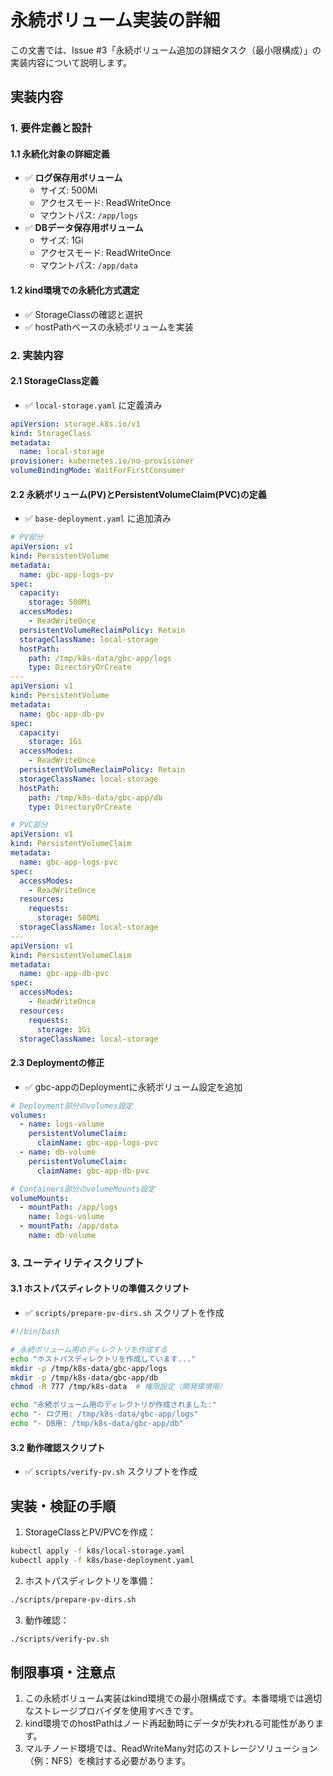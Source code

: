 # 永続ボリューム実装の詳細

この文書では、Issue #3「永続ボリューム追加の詳細タスク（最小限構成）」の実装内容について説明します。

## 実装内容

### 1. 要件定義と設計

#### 1.1 永続化対象の詳細定義
- ✅ **ログ保存用ボリューム**
  - サイズ: 500Mi
  - アクセスモード: ReadWriteOnce
  - マウントパス: `/app/logs`
- ✅ **DBデータ保存用ボリューム**
  - サイズ: 1Gi
  - アクセスモード: ReadWriteOnce 
  - マウントパス: `/app/data`

#### 1.2 kind環境での永続化方式選定
- ✅ StorageClassの確認と選択
- ✅ hostPathベースの永続ボリュームを実装

### 2. 実装内容

#### 2.1 StorageClass定義
- ✅ `local-storage.yaml` に定義済み

```yaml
apiVersion: storage.k8s.io/v1
kind: StorageClass
metadata:
  name: local-storage
provisioner: kubernetes.io/no-provisioner
volumeBindingMode: WaitForFirstConsumer
```

#### 2.2 永続ボリューム(PV)とPersistentVolumeClaim(PVC)の定義
- ✅ `base-deployment.yaml` に追加済み

```yaml
# PV部分
apiVersion: v1
kind: PersistentVolume
metadata:
  name: gbc-app-logs-pv
spec:
  capacity:
    storage: 500Mi
  accessModes:
    - ReadWriteOnce
  persistentVolumeReclaimPolicy: Retain
  storageClassName: local-storage
  hostPath:
    path: /tmp/k8s-data/gbc-app/logs
    type: DirectoryOrCreate
---
apiVersion: v1
kind: PersistentVolume
metadata:
  name: gbc-app-db-pv
spec:
  capacity:
    storage: 1Gi
  accessModes:
    - ReadWriteOnce
  persistentVolumeReclaimPolicy: Retain
  storageClassName: local-storage
  hostPath:
    path: /tmp/k8s-data/gbc-app/db
    type: DirectoryOrCreate
```

```yaml
# PVC部分
apiVersion: v1
kind: PersistentVolumeClaim
metadata:
  name: gbc-app-logs-pvc
spec:
  accessModes:
    - ReadWriteOnce
  resources:
    requests:
      storage: 500Mi
  storageClassName: local-storage
---
apiVersion: v1
kind: PersistentVolumeClaim
metadata:
  name: gbc-app-db-pvc
spec:
  accessModes:
    - ReadWriteOnce
  resources:
    requests:
      storage: 1Gi
  storageClassName: local-storage
```

#### 2.3 Deploymentの修正
- ✅ gbc-appのDeploymentに永続ボリューム設定を追加

```yaml
# Deployment部分のvolumes設定
volumes:
  - name: logs-volume
    persistentVolumeClaim:
      claimName: gbc-app-logs-pvc
  - name: db-volume
    persistentVolumeClaim:
      claimName: gbc-app-db-pvc

# Containers部分のvolumeMounts設定
volumeMounts:
  - mountPath: /app/logs
    name: logs-volume
  - mountPath: /app/data
    name: db-volume
```

### 3. ユーティリティスクリプト

#### 3.1 ホストパスディレクトリの準備スクリプト
- ✅ `scripts/prepare-pv-dirs.sh` スクリプトを作成

```bash
#!/bin/bash

# 永続ボリューム用のディレクトリを作成する
echo "ホストパスディレクトリを作成しています..."
mkdir -p /tmp/k8s-data/gbc-app/logs
mkdir -p /tmp/k8s-data/gbc-app/db
chmod -R 777 /tmp/k8s-data  # 権限設定（開発環境用）

echo "永続ボリューム用のディレクトリが作成されました:"
echo "- ログ用: /tmp/k8s-data/gbc-app/logs"
echo "- DB用: /tmp/k8s-data/gbc-app/db"
```

#### 3.2 動作確認スクリプト
- ✅ `scripts/verify-pv.sh` スクリプトを作成

## 実装・検証の手順

1. StorageClassとPV/PVCを作成：
```bash
kubectl apply -f k8s/local-storage.yaml
kubectl apply -f k8s/base-deployment.yaml
```

2. ホストパスディレクトリを準備：
```bash
./scripts/prepare-pv-dirs.sh
```

3. 動作確認：
```bash
./scripts/verify-pv.sh
```

## 制限事項・注意点

1. この永続ボリューム実装はkind環境での最小限構成です。本番環境では適切なストレージプロバイダを使用すべきです。
2. kind環境でのhostPathはノード再起動時にデータが失われる可能性があります。
3. マルチノード環境では、ReadWriteMany対応のストレージソリューション（例：NFS）を検討する必要があります。 
